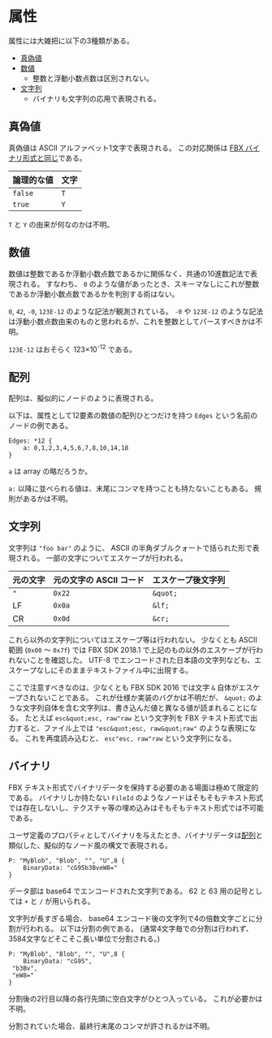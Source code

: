 # 属性

属性には大雑把に以下の3種類がある。

* [真偽値](#boolean)
* [数値](#number)
    + 整数と浮動小数点数は区別されない。
* [文字列](#string)
    + バイナリも文字列の応用で表現される。

## 真偽値<span id="boolean"><!-- --></span>

真偽値は ASCII アルファベット1文字で表現される。
この対応関係は [FBX バイナリ形式と同じ](../binary-syntax/value.md#boolean)である。

| 論理的な値 | 文字 |
|------------|------|
| `false` | `T` |
| `true` | `Y` |

`T` と `Y` の由来が何なのかは不明。

## 数値<span id="number"><!-- --></span>

数値は整数であるか浮動小数点数であるかに関係なく、共通の10進数記法で表現される。
すなわち、 `0` のような値があったとき、スキーマなしにこれが整数であるか浮動小数点数であるかを判別する術はない。

`0`, `42`, `-0`, `123E-12` のような記法が観測されている。
`-0` や `123E-12` のような記法は浮動小数点数由来のものと思われるが、これを整数としてパースすべきかは不明。

`123E-12` はおそらく 123×10<sup>-12</sup> である。

## 配列<span id="array"><!-- --></span>

配列は、擬似的にノードのように表現される。

以下は、属性として12要素の数値の配列ひとつだけを持つ `Edges` という名前のノードの例である。

```text
Edges: *12 {
	a: 0,1,2,3,4,5,6,7,8,10,14,18
}
```

`a` は array の略だろうか。

`a:` 以降に並べられる値は、末尾にコンマを持つことも持たないこともある。
規則があるかは不明。

## 文字列<span id="string"><!-- --></span>

文字列は `"foo bar"` のように、 ASCII の半角ダブルクォートで括られた形で表現される。
一部の文字についてエスケープが行われる。

| 元の文字 | 元の文字の ASCII コード | エスケープ後文字列 |
|----------|-------------------------|--------------------|
| `"` | `0x22` | `&quot;` |
| LF | `0x0a` | `&lf;` |
| CR | `0x0d` | `&cr;` |

これら以外の文字列についてはエスケープ等は行われない。
少なくとも ASCII 範囲 (`0x00` 〜 `0x7f`) では FBX SDK 2018.1 で上記のもの以外のエスケープが行われないことを確認した。
UTF-8 でエンコードされた日本語の文字列なども、エスケープなしにそのままテキストファイル中に出現する。

ここで注意すべきなのは、少なくとも FBX SDK 2016 では文字 `&` 自体がエスケープされないことである。
これが仕様か実装のバグかは不明だが、 `&quot;` のような文字列自体を含む文字列は、書き込んだ値と異なる値が読まれることになる。
たとえば `esc&quot;esc, raw"raw` という文字列を FBX テキスト形式で出力すると、ファイル上では `"esc&quot;esc, raw&quot;raw"` のような表現になる。
これを再度読み込むと、 `esc"esc, raw"raw` という文字列になる。

## バイナリ<span id="binary"><!-- --></span>

FBX テキスト形式でバイナリデータを保持する必要のある場面は極めて限定的である。
バイナリしか持たない `FileId`<!-- TODO: リンク --> のようなノードはそもそもテキスト形式では存在しないし、テクスチャ等の埋め込みはそもそもテキスト形式では不可能である。

ユーザ定義のプロパティ<!-- TODO: リンク -->としてバイナリを与えたとき、バイナリデータは[配列](#array)と類似した、擬似的なノード風の構文で表現される。

```text
P: "MyBlob", "Blob", "", "U",8 {
	BinaryData: "cG95b3BveW8="
}
```

データ部は base64 でエンコードされた文字列である。
62 と 63 用の記号としては `+` と `/` が用いられる。

文字列が長すぎる場合、 base64 エンコード後の文字列で4の倍数文字ごとに分割が行われる。
以下は分割の例である。
(通常4文字毎での分割は行われず、3584文字などそこそこ長い単位で分割される。)

```text
P: "MyBlob", "Blob", "", "U",8 {
	BinaryData: "cG95",
 "b3Bv",
 "eW8="
}
```

分割後の2行目以降の各行先頭に空白文字がひとつ入っている。
これが必要かは不明。

分割されていた場合、最終行末尾のコンマが許されるかは不明。

